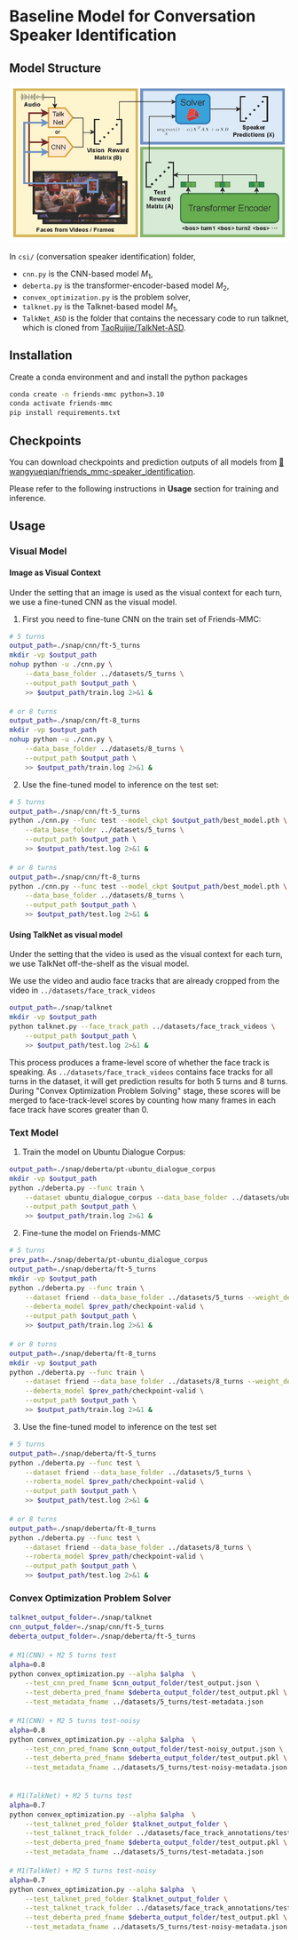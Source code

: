 # Baseline Model for Conversation Speaker Identification

## Model Structure
![model.png](assets/model.png)

In `csi/` (conversation speaker identification) folder,
- `cnn.py` is the CNN-based model $M_1$,
- `deberta.py` is the transformer-encoder-based model $M_2$,
- `convex_optimization.py` is the problem solver,
- `talknet.py` is the Talknet-based model $M_1$,
- `TalkNet_ASD` is the folder that contains the necessary code to run talknet, which is cloned from [TaoRuijie/TalkNet-ASD](https://github.com/TaoRuijie/TalkNet-ASD).

## Installation
Create a conda environment and and install the python packages
```bash
conda create -n friends-mmc python=3.10
conda activate friends-mmc
pip install requirements.txt
```

## Checkpoints
You can download checkpoints and prediction outputs of all models from [🤗wangyueqian/friends_mmc-speaker_identification](https://huggingface.co/wangyueqian/friends_mmc-speaker_identification).

Please refer to the following instructions in **Usage** section for training and inference.

## Usage
### Visual Model
#### Image as Visual Context
Under the setting that an image is used as the visual context for each turn, we use a fine-tuned CNN as the visual model.
1. First you need to fine-tune CNN on the train set of Friends-MMC:
```bash
# 5 turns
output_path=./snap/cnn/ft-5_turns
mkdir -vp $output_path
nohup python -u ./cnn.py \
    --data_base_folder ../datasets/5_turns \
    --output_path $output_path \
    >> $output_path/train.log 2>&1 &

# or 8 turns
output_path=./snap/cnn/ft-8_turns
mkdir -vp $output_path
nohup python -u ./cnn.py \
    --data_base_folder ../datasets/8_turns \
    --output_path $output_path \
    >> $output_path/train.log 2>&1 &
```

2. Use the fine-tuned model to inference on the test set:
```bash
# 5 turns
output_path=./snap/cnn/ft-5_turns
python ./cnn.py --func test --model_ckpt $output_path/best_model.pth \
    --data_base_folder ../datasets/5_turns \
    --output_path $output_path \
    >> $output_path/test.log 2>&1 &

# or 8 turns
output_path=./snap/cnn/ft-8_turns
python ./cnn.py --func test --model_ckpt $output_path/best_model.pth \
    --data_base_folder ../datasets/8_turns \
    --output_path $output_path \
    >> $output_path/test.log 2>&1 &
```

#### Using TalkNet as visual model
Under the setting that the video is used as the visual context for each turn, we use TalkNet off-the-shelf as the visual model.

We use the video and audio face tracks that are already cropped from the video in `../datasets/face_track_videos`
```bash
output_path=./snap/talknet
mkdir -vp $output_path
python talknet.py --face_track_path ../datasets/face_track_videos \
    --output_path $output_path \
    >> $output_path/test.log 2>&1 &
```

This process produces a frame-level score of whether the face track is speaking. As `../datasets/face_track_videos` contains face tracks for all turns in the dataset, it will get prediction results for both 5 turns and 8 turns.
During "Convex Optimization Problem Solving" stage, these scores will be merged to face-track-level scores by counting how many frames in each face track have scores greater than 0.


### Text Model
1. Train the model on Ubuntu Dialogue Corpus:
```bash
output_path=./snap/deberta/pt-ubuntu_dialogue_corpus
mkdir -vp $output_path
python ./deberta.py --func train \
    --dataset ubuntu_dialogue_corpus --data_base_folder ../datasets/ubuntu_dialogue_corpus --weight_decay 0 \
    --output_path $output_path \
    >> $output_path/train.log 2>&1 &
```

2. Fine-tune the model on Friends-MMC
```bash
# 5 turns
prev_path=./snap/deberta/pt-ubuntu_dialogue_corpus
output_path=./snap/deberta/ft-5_turns
mkdir -vp $output_path
python ./deberta.py --func train \
    --dataset friend --data_base_folder ../datasets/5_turns --weight_decay 0.02 \
    --deberta_model $prev_path/checkpoint-valid \
    --output_path $output_path \
    >> $output_path/train.log 2>&1 &

# or 8 turns
output_path=./snap/deberta/ft-8_turns
mkdir -vp $output_path
python ./deberta.py --func train \
    --dataset friend --data_base_folder ../datasets/8_turns --weight_decay 0.02 \
    --deberta_model $prev_path/checkpoint-valid \
    --output_path $output_path \
    >> $output_path/train.log 2>&1 &
```


3. Use the fine-tuned model to inference on the test set 
```bash
# 5 turns
output_path=./snap/deberta/ft-5_turns
python ./deberta.py --func test \
    --dataset friend --data_base_folder ../datasets/5_turns \
    --roberta_model $prev_path/checkpoint-valid \
    --output_path $output_path \
    >> $output_path/test.log 2>&1 &

# or 8 turns
output_path=./snap/deberta/ft-8_turns
python ./deberta.py --func test \
    --dataset friend --data_base_folder ../datasets/8_turns \
    --roberta_model $prev_path/checkpoint-valid \
    --output_path $output_path \
    >> $output_path/test.log 2>&1 &
```

### Convex Optimization Problem Solver

```bash
talknet_output_folder=./snap/talknet
cnn_output_folder=./snap/cnn/ft-5_turns
deberta_output_folder=./snap/deberta/ft-5_turns

# M1(CNN) + M2 5 turns test
alpha=0.8
python convex_optimization.py --alpha $alpha  \
    --test_cnn_pred_fname $cnn_output_folder/test_output.json \
    --test_deberta_pred_fname $deberta_output_folder/test_output.pkl \
    --test_metadata_fname ../datasets/5_turns/test-metadata.json

# M1(CNN) + M2 5 turns test-noisy
alpha=0.8
python convex_optimization.py --alpha $alpha  \
    --test_cnn_pred_fname $cnn_output_folder/test-noisy_output.json \
    --test_deberta_pred_fname $deberta_output_folder/test_output.pkl \
    --test_metadata_fname ../datasets/5_turns/test-noisy-metadata.json


# M1(TalkNet) + M2 5 turns test
alpha=0.7
python convex_optimization.py --alpha $alpha  \
    --test_talknet_pred_folder $talknet_output_folder \
    --test_talknet_track_folder ../datasets/face_track_annotations/test \
    --test_deberta_pred_fname $deberta_output_folder/test_output.pkl \
    --test_metadata_fname ../datasets/5_turns/test-metadata.json

# M1(TalkNet) + M2 5 turns test-noisy
alpha=0.7
python convex_optimization.py --alpha $alpha  \
    --test_talknet_pred_folder $talknet_output_folder \
    --test_talknet_track_folder ../datasets/face_track_annotations/test-noisy \
    --test_deberta_pred_fname $deberta_output_folder/test_output.pkl \
    --test_metadata_fname ../datasets/5_turns/test-noisy-metadata.json
```
